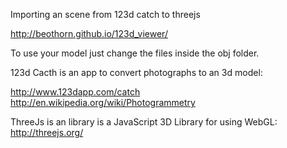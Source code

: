 Importing an scene from 123d catch to threejs

http://beothorn.github.io/123d_viewer/  

To use your model just change the files inside the obj folder.  

123d Cacth is an app to convert photographs to an 3d model:  

http://www.123dapp.com/catch  
http://en.wikipedia.org/wiki/Photogrammetry  

ThreeJs is an library is a JavaScript 3D Library for using WebGL:  
http://threejs.org/  

